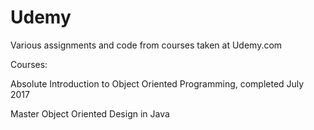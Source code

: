 # Udemy

Various assignments and code from courses taken at Udemy.com

Courses:

Absolute Introduction to Object Oriented Programming, completed July 2017

Master Object Oriented Design in Java
